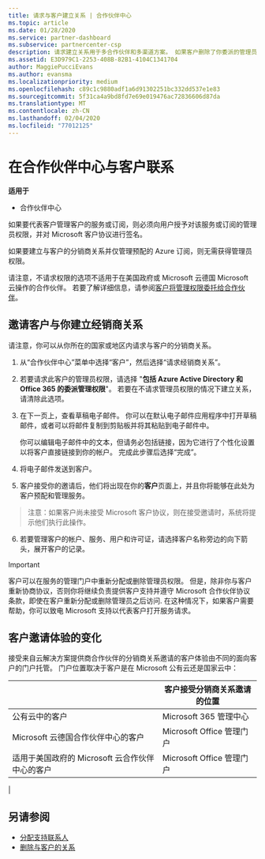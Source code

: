 ```yaml
---
title: 请求与客户建立关系 | 合作伙伴中心
ms.topic: article
ms.date: 01/28/2020
ms.service: partner-dashboard
ms.subservice: partnercenter-csp
description: 请求建立关系用于多合作伙伴和多渠道方案。 如果客户删除了你委派的管理员权限，并且你需要恢复它们才可以提供预配或支持，请求建立关系也十分有用。
ms.assetid: E3D979C1-2253-408B-82B1-4104C1341704
author: MaggiePucciEvans
ms.author: evansma
ms.localizationpriority: medium
ms.openlocfilehash: c89c1c9880adf1a6d91302251bc332dd537e1e83
ms.sourcegitcommit: 5f31ca4a9bd8fd7e69e019476ac72836606d87da
ms.translationtype: MT
ms.contentlocale: zh-CN
ms.lasthandoff: 02/04/2020
ms.locfileid: "77012125"
---
```

# <a name="connect-with-customers-in-partner-center"></a>在合作伙伴中心与客户联系

**适用于**

-  合作伙伴中心

如果要代表客户管理客户的服务或订阅，则必须向用户授予对该服务或订阅的管理员权限，并对 Microsoft 客户协议进行签名。

如果要建立与客户的分销商关系并仅管理预配的 Azure 订阅，则无需获得管理员权限。

请注意，不请求权限的选项不适用于在美国政府或 Microsoft 云德国 Microsoft 云操作的合作伙伴。 若要了解详细信息，请参阅[客户将管理权限委托给合作伙伴](https://docs.microsoft.com/partner-center/customers_revoke_admin_privileges)。


## <a name="invite-a-customer-to-establish-a-reseller-relationship-with-you"></a>邀请客户与你建立经销商关系

请注意，你可以从你所在的国家或地区内请求与客户的分销商关系。

1.  从“合作伙伴中心”菜单中选择“客户”，然后选择“请求经销商关系”。

2.  若要请求此客户的管理员权限，请选择 "**包括 Azure Active Directory 和 Office 365 的委派管理权限**"。 若要在不请求管理员权限的情况下建立关系，请清除此选项。 

3.  在下一页上，查看草稿电子邮件。 你可以在默认电子邮件应用程序中打开草稿邮件，或者可以将邮件复制到剪贴板并将其粘贴到电子邮件中。 

    你可以编辑电子邮件中的文本，但请务必包括链接，因为它进行了个性化设置以将客户直接链接到你的帐户。 完成此步骤后选择“完成”。

3.  将电子邮件发送到客户。

5.  客户接受你的邀请后，他们将出现在你的**客户**页面上，并且你将能够在此处为客户预配和管理服务。

>注意：如果客户尚未接受 Microsoft 客户协议，则在接受邀请时，系统将提示他们执行此操作。 
 
6.  若要管理客户的帐户、服务、用户和许可证，请选择客户名称旁边的向下箭头，展开客户的记录。


> [!IMPORTANT]  
> 客户可以在服务的管理门户中重新分配或删除管理员权限。 但是，除非你与客户重新协商协议，否则你将继续负责提供客户支持并遵守 Microsoft 合作伙伴协议条款，即使在客户重新分配或删除管理员之后访问. 在这种情况下，如果客户需要帮助，你可以致电 Microsoft 支持以代表客户打开服务请求。

## <a name="changes-to-the-customer-invitation-experience"></a>客户邀请体验的变化

接受来自云解决方案提供商合作伙伴的分销商关系邀请的客户体验由不同的面向客户的门户托管。 门户位置取决于客户是在 Microsoft 公有云还是国家云中： 

|  | 客户接受分销商关系邀请的位置 |
|---------|---------
| 公有云中的客户 | Microsoft 365 管理中心 |
| Microsoft 云德国合作伙伴中心的客户 | Microsoft Office 管理门户 |
| 适用于美国政府的 Microsoft 云合作伙伴中心的客户 | Microsoft Office 管理门户 |
|

## <a name="see-also"></a>另请参阅

- [分配支持联系人](assign-support-contacts.md)
- [删除与客户的关系](remove-a-relationship.md)

